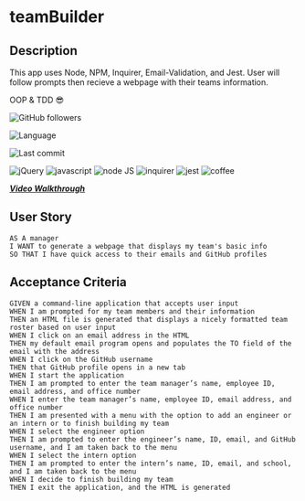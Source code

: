 # teamBuilder
## Description
This app uses Node, NPM, Inquirer, Email-Validation, and Jest. User will follow prompts then recieve a webpage with their teams information. 

OOP & TDD 😎

![GitHub followers](https://img.shields.io/github/followers/nosremetnarg?label=GitHub%20Followers&logo=Github&?style=social)

![Language](https://img.shields.io/github/languages/top/nosremetnarg/teamBuilder)

![Last commit](https://img.shields.io/github/last-commit/nosremetnarg/teamBuilder)

![jQuery](https://img.shields.io/badge/-jQuery-brightgreen) ![javascript](https://img.shields.io/badge/-javascript-green) ![node JS](https://img.shields.io/badge/-nodeJS-yellowgreen) ![inquirer](https://img.shields.io/badge/-inquirer-yellow) ![jest](https://img.shields.io/badge/-jest-yellow) ![coffee](https://img.shields.io/badge/-coffee-red)


***[Video Walkthrough](https://drive.google.com/file/d/1CT0B2MUPp4dKdG7dESPJHeMKcZHC_9xi/view)***

## User Story
```
AS A manager
I WANT to generate a webpage that displays my team's basic info
SO THAT I have quick access to their emails and GitHub profiles
```

## Acceptance Criteria
```
GIVEN a command-line application that accepts user input
WHEN I am prompted for my team members and their information
THEN an HTML file is generated that displays a nicely formatted team roster based on user input
WHEN I click on an email address in the HTML
THEN my default email program opens and populates the TO field of the email with the address
WHEN I click on the GitHub username
THEN that GitHub profile opens in a new tab
WHEN I start the application
THEN I am prompted to enter the team manager’s name, employee ID, email address, and office number
WHEN I enter the team manager’s name, employee ID, email address, and office number
THEN I am presented with a menu with the option to add an engineer or an intern or to finish building my team
WHEN I select the engineer option
THEN I am prompted to enter the engineer’s name, ID, email, and GitHub username, and I am taken back to the menu
WHEN I select the intern option
THEN I am prompted to enter the intern’s name, ID, email, and school, and I am taken back to the menu
WHEN I decide to finish building my team
THEN I exit the application, and the HTML is generated
```